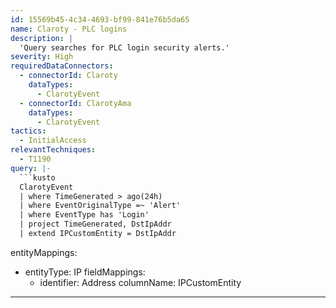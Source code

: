 ```yaml
---
id: 15569b45-4c34-4693-bf99-841e76b5da65
name: Claroty - PLC logins
description: |
  'Query searches for PLC login security alerts.'
severity: High
requiredDataConnectors:
  - connectorId: Claroty
    dataTypes:
      - ClarotyEvent
  - connectorId: ClarotyAma
    dataTypes:
      - ClarotyEvent
tactics:
  - InitialAccess
relevantTechniques:
  - T1190
query: |-
  ```kusto
  ClarotyEvent
  | where TimeGenerated > ago(24h)
  | where EventOriginalType =~ 'Alert'
  | where EventType has 'Login'
  | project TimeGenerated, DstIpAddr
  | extend IPCustomEntity = DstIpAddr
  ```
entityMappings:
  - entityType: IP
    fieldMappings:
      - identifier: Address
        columnName: IPCustomEntity
---
```


